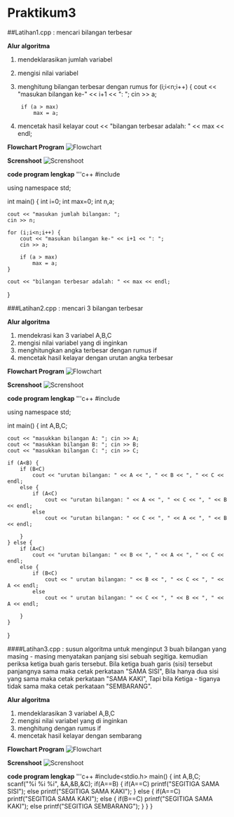 # Praktikum3

##Latihan1.cpp : mencari bilangan terbesar

**Alur algoritma**
1. mendeklarasikan jumlah variabel
2. mengisi nilai variabel
3. menghitung bilangan terbesar dengan rumus 
	for (i;i<n;i++) {
	cout << "masukan bilangan ke-" << i+1 << ": ";
        cin >> a;

        if (a > max)
            max = a;

4. mencetak hasil kelayar cout << "bilangan terbesar adalah: " << max << endl;

**Flowchart Program**
![Flowchart](https://raw.githubusercontent.com/fahrimuh08/Praktikum3/master/Flowchart1.png)

**Screnshoot**
![Screnshoot](https://raw.githubusercontent.com/fahrimuh08/Praktikum3/master/Screnshoot1.png)


**code program lengkap**
'''c++
#include <iostream>

using namespace std;

int main() {
    int i=0;
    int max=0;
    int n,a;

    cout << "masukan jumlah bilangan: ";
    cin >> n;

    for (i;i<n;i++) {
        cout << "masukan bilangan ke-" << i+1 << ": ";
        cin >> a;

        if (a > max)
            max = a;
    }

    cout << "bilangan terbesar adalah: " << max << endl;
}


###Latihan2.cpp : mencari 3 bilangan terbesar

**Alur algoritma**
1. mendekrasi kan 3 variabel A,B,C
2. mengisi nilai variabel yang di inginkan
3. menghitungkan angka terbesar dengan rumus if
4. mencetak hasil kelayar dengan urutan angka terbesar

**Flowchart Program**
![Flowchart](https://raw.githubusercontent.com/fahrimuh08/Praktikum3/master/Flowchart2.jpg)

**Screnshoot**
![Screnshoot](https://raw.githubusercontent.com/fahrimuh08/Praktikum3/master/Screnshoot2.png)

**code program lengkap**
'''c++
#include<iostream>

using namespace std;

int main() {
    int A,B,C;

    cout << "masukkan bilangan A: "; cin >> A;
    cout << "masukkan bilangan B: "; cin >> B;
    cout << "masukkan bilangan C: "; cin >> C;

    if (A<B) {
        if (B<C)
            cout << "urutan bilangan: " << A << ", " << B << ", " << C << endl;
        else {
            if (A<C)
                cout << "urutan bilangan: " << A << ", " << C << ", " << B << endl;
            else
                cout << "urutan bilangan: " << C << ", " << A << ", " << B << endl;

        }
    } else {
        if (A<C)
            cout << "urutan bilangan: " << B << ", " << A << ", " << C << endl;
        else {
            if (B<C)
                cout << " urutan bilangan: " << B << ", " << C << ", " << A << endl;
            else
                cout << " urutan bilangan: " << C << ", " << B << ", " << A << endl;

        }
    }
}

####Latihan3.cpp : susun algoritma untuk menginput 3 buah bilangan yang masing - masing menyatakan panjang sisi sebuah segitiga. kemudian periksa ketiga buah garis tersebut. Bila ketiga buah garis (sisi) tersebut panjangnya sama maka cetak perkataan "SAMA SISI", Bila hanya dua sisi yang sama maka cetak perkataan "SAMA KAKI", Tapi bila Ketiga - tiganya tidak sama maka cetak perkataan "SEMBARANG". 

**Alur algoritma** 
1. mendeklarasikan 3 variabel A,B,C
2. mengisi nilai variabel yang di inginkan
3. menghitung dengan rumus if
4. mencetak hasil kelayar dengan sembarang

**Flowchart Program**
![Flowchart](https://raw.githubusercontent.com/fahrimuh08/Praktikum3/master/Flowchart3.png)

**Screnshoot**
![Screnshoot](https://raw.githubusercontent.com/fahrimuh08/Praktikum3/master/Screshoot3.png)

**code program lengkap**
'''c++
 #include<stdio.h>
main()
{ int A,B,C;
  scanf("%i %i %i", &A,&B,&C);
  if(A==B)
    { if(A==C)
	  printf("SEGITIGA SAMA SISI");
	else
  	  printf("SEGITIGA SAMA KAKI");
    }
  else
     { if(A==C)
	   printf("SEGITIGA SAMA KAKI");
	else
         { if(B==C)
		 printf("SEGITIGA SAMA KAKI");
   	     else
              printf("SEGITIGA SEMBARANG");
         }
    }
}
